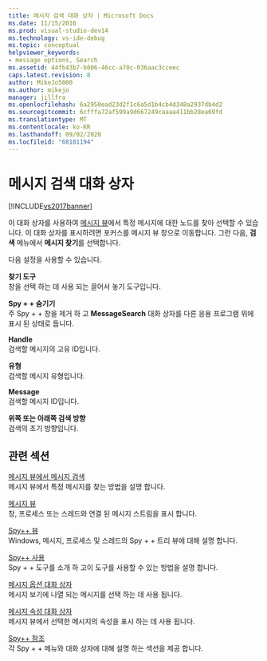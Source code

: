 ```yaml
---
title: 메시지 검색 대화 상자 | Microsoft Docs
ms.date: 11/15/2016
ms.prod: visual-studio-dev14
ms.technology: vs-ide-debug
ms.topic: conceptual
helpviewer_keywords:
- message options, Search
ms.assetid: 44fb43b7-b006-46cc-a70c-036aac3cceec
caps.latest.revision: 8
author: MikeJo5000
ms.author: mikejo
manager: jillfra
ms.openlocfilehash: 6a2950ead23d2f1c6a5d1b4cb4d348a2937db4d2
ms.sourcegitcommit: 6cfffa72af599a9d667249caaaa411bb28ea69fd
ms.translationtype: MT
ms.contentlocale: ko-KR
ms.lasthandoff: 09/02/2020
ms.locfileid: "68181194"
---
```

# <a name="message-search-dialog-box"></a>메시지 검색 대화 상자
[!INCLUDE[vs2017banner](../includes/vs2017banner.md)]

이 대화 상자를 사용하여 [메시지 뷰](../debugger/messages-view.md)에서 특정 메시지에 대한 노드를 찾아 선택할 수 있습니다. 이 대화 상자를 표시하려면 포커스를 메시지 뷰 창으로 이동합니다. 그런 다음, **검색** 메뉴에서 **메시지 찾기**를 선택합니다.  
  
 다음 설정을 사용할 수 있습니다.  
  
 **찾기 도구**  
 창을 선택 하는 데 사용 되는 끌어서 놓기 도구입니다.  
  
 **Spy + + 숨기기**  
 주 Spy + + 창을 제거 하 고 **MessageSearch** 대화 상자를 다른 응용 프로그램 위에 표시 된 상태로 둡니다.  
  
 **Handle**  
 검색할 메시지의 고유 ID입니다.  
  
 **유형**  
 검색할 메시지 유형입니다.  
  
 **Message**  
 검색할 메시지 ID입니다.  
  
 **위쪽 또는 아래쪽 검색 방향**  
 검색의 초기 방향입니다.  
  
## <a name="related-sections"></a>관련 섹션  
 [메시지 뷰에서 메시지 검색](../debugger/how-to-search-for-a-message-in-messages-view.md)  
 메시지 뷰에서 특정 메시지를 찾는 방법을 설명 합니다.  
  
 [메시지 뷰](../debugger/messages-view.md)  
 창, 프로세스 또는 스레드와 연결 된 메시지 스트림을 표시 합니다.  
  
 [Spy++ 뷰](../debugger/spy-increment-views.md)  
 Windows, 메시지, 프로세스 및 스레드의 Spy + + 트리 뷰에 대해 설명 합니다.  
  
 [Spy++ 사용](../debugger/using-spy-increment.md)  
 Spy + + 도구를 소개 하 고이 도구를 사용할 수 있는 방법을 설명 합니다.  
  
 [메시지 옵션 대화 상자](../debugger/message-options-dialog-box.md)  
 메시지 보기에 나열 되는 메시지를 선택 하는 데 사용 됩니다.  
  
 [메시지 속성 대화 상자](../debugger/message-properties-dialog-box.md)  
 메시지 뷰에서 선택한 메시지의 속성을 표시 하는 데 사용 됩니다.  
  
 [Spy++ 참조](../debugger/spy-increment-reference.md)  
 각 Spy + + 메뉴와 대화 상자에 대해 설명 하는 섹션을 제공 합니다.
